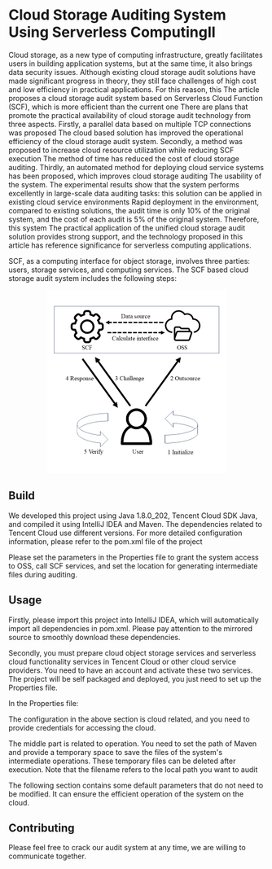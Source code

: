 # Cloud Storage Auditing System Using Serverless ComputingII

Cloud storage, as a new type of computing infrastructure, greatly facilitates users in building application systems, but at the same time, it also brings data security issues.
Although existing cloud storage audit solutions have made significant progress in theory, they still face challenges of high cost and low efficiency in practical applications. For this reason, this
The article proposes a cloud storage audit system based on Serverless Cloud Function (SCF), which is more efficient than the current one
There are plans that promote the practical availability of cloud storage audit technology from three aspects. Firstly, a parallel data based on multiple TCP connections was proposed
The cloud based solution has improved the operational efficiency of the cloud storage audit system. Secondly, a method was proposed to increase cloud resource utilization while reducing SCF execution
The method of time has reduced the cost of cloud storage auditing. Thirdly, an automated method for deploying cloud service systems has been proposed, which improves cloud storage auditing
The usability of the system. The experimental results show that the system performs excellently in large-scale data auditing tasks: this solution can be applied in existing cloud service environments
Rapid deployment in the environment, compared to existing solutions, the audit time is only 10% of the original system, and the cost of each audit is 5% of the original system. Therefore, this system
The practical application of the unified cloud storage audit solution provides strong support, and the technology proposed in this article has reference significance for serverless computing applications.

SCF, as a computing interface for object storage, involves three parties: users, storage services, and computing services. The SCF based cloud storage audit system includes the following steps:

<div align="center">
    <img src="mdPics/System2.png" alt="System2" style="zoom:50%;" />
</div>

## Build


We developed this project using Java 1.8.0_202, Tencent Cloud SDK Java, and compiled it using IntelliJ IDEA and Maven. The dependencies related to Tencent Cloud use different versions. For more detailed configuration information, please refer to the pom.xml file of the project

Please set the parameters in the Properties file to grant the system access to OSS, call SCF services, and set the location for generating intermediate files during auditing.


## Usage

Firstly, please import this project into IntelliJ IDEA, which will automatically import all dependencies in pom.xml. Please pay attention to the mirrored source to smoothly download these dependencies.

Secondly, you must prepare cloud object storage services and serverless cloud functionality services in Tencent Cloud or other cloud service providers. You need to have an account and activate these two services. The project will be self packaged and deployed, you just need to set up the Properties file.

In the Properties file:

The configuration in the above section is cloud related, and you need to provide credentials for accessing the cloud.

The middle part is related to operation. You need to set the path of Maven and provide a temporary space to save the files of the system's intermediate operations. These temporary files can be deleted after execution. Note that the filename refers to the local path you want to audit

The following section contains some default parameters that do not need to be modified. It can ensure the efficient operation of the system on the cloud.

## Contributing

Please feel free to crack our audit system at any time, we are willing to communicate together.
